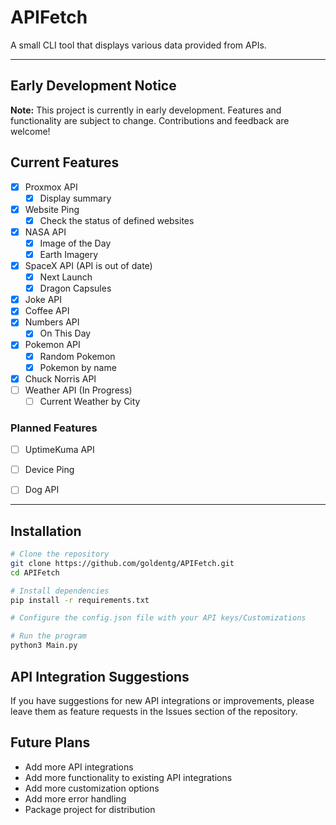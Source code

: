 # APIFetch

A small CLI tool that displays various data provided from APIs.

---

## Early Development Notice

**Note:** This project is currently in early development. Features and functionality are subject to change. Contributions and feedback are welcome!

## Current Features
- [x] Proxmox API
  - [x] Display summary 
- [x] Website Ping
  - [x] Check the status of defined websites 
- [x] NASA API
  - [x] Image of the Day
  - [x] Earth Imagery
- [x] SpaceX API (API is out of date)
  - [x] Next Launch
  - [x] Dragon Capsules
- [x] Joke API
- [x] Coffee API
- [x] Numbers API
  - [x] On This Day
- [x] Pokemon API
  - [x] Random Pokemon
  - [x] Pokemon by name
- [x] Chuck Norris API 
- [ ] Weather API (In Progress)
  - [ ] Current Weather by City

### Planned Features
- [ ] UptimeKuma API
- [ ] Device Ping
- [ ] Dog API


---


## Installation

```bash
# Clone the repository
git clone https://github.com/goldentg/APIFetch.git
cd APIFetch

# Install dependencies
pip install -r requirements.txt

# Configure the config.json file with your API keys/Customizations

# Run the program
python3 Main.py
```

## API Integration Suggestions
If you have suggestions for new API integrations or improvements, please leave them as feature requests in the Issues section of the repository.

## Future Plans
- Add more API integrations
- Add more functionality to existing API integrations
- Add more customization options
- Add more error handling
- Package project for distribution